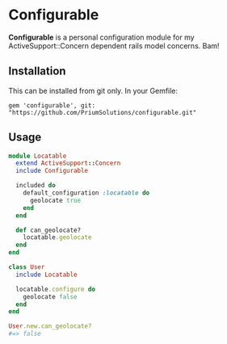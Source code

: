 # Configurable

**Configurable** is a personal configuration module for my
ActiveSupport::Concern dependent rails model concerns. Bam!

## Installation

This can be installed from git only. In your Gemfile:

    gem 'configurable', git: "https://github.com/PriumSolutions/configurable.git"


## Usage

```ruby
module Locatable
  extend ActiveSupport::Concern
  include Configurable

  included do
    default_configuration :locatable do
      geolocate true
    end
  end

  def can_geolocate?
    locatable.geolocate
  end
end

class User
  include Locatable

  locatable.configure do
    geolocate false
  end
end

User.new.can_geolocate?
#=> false
```

